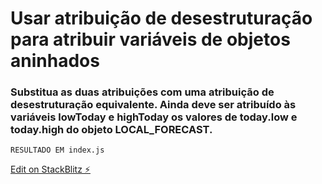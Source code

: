 # Usar atribuição de desestruturação para atribuir variáveis de objetos aninhados

### Substitua as duas atribuições com uma atribuição de desestruturação equivalente. Ainda deve ser atribuído às variáveis lowToday e highToday os valores de today.low e today.high do objeto LOCAL_FORECAST.

`RESULTADO EM index.js`

[Edit on StackBlitz ⚡️](https://stackblitz.com/edit/js-mqvbon)
